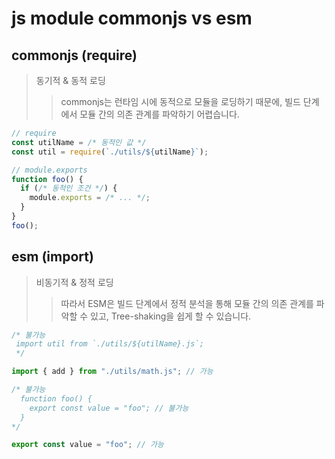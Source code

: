 # js module commonjs vs esm

## commonjs (require)

> 동기적 & 동적 로딩
>
> > commonjs는 런타임 시에 동적으로 모듈을 로딩하기 때문에, 빌드 단계에서 모듈 간의 의존 관계를 파악하기 어렵습니다.

```ts
// require
const utilName = /* 동적인 값 */
const util = require(`./utils/${utilName}`);

// module.exports
function foo() {
  if (/* 동적인 조건 */) {
    module.exports = /* ... */;
  }
}
foo();
```

## esm (import)

> 비동기적 & 정적 로딩
>
> > 따라서 ESM은 빌드 단계에서 정적 분석을 통해 모듈 간의 의존 관계를 파악할 수 있고, Tree-shaking을 쉽게 할 수 있습니다.

```ts
/* 불가능 
 import util from `./utils/${utilName}.js`;
 */

import { add } from "./utils/math.js"; // 가능

/* 불가능
  function foo() {
    export const value = "foo"; // 불가능
  }
*/

export const value = "foo"; // 가능
```
